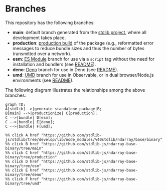 <!--

@license Apache-2.0

Copyright (c) 2022 The Stdlib Authors.

Licensed under the Apache License, Version 2.0 (the "License");
you may not use this file except in compliance with the License.
You may obtain a copy of the License at

    http://www.apache.org/licenses/LICENSE-2.0

Unless required by applicable law or agreed to in writing, software
distributed under the License is distributed on an "AS IS" BASIS,
WITHOUT WARRANTIES OR CONDITIONS OF ANY KIND, either express or implied.
See the License for the specific language governing permissions and
limitations under the License.

-->

# Branches

This repository has the following branches:

-   **main**: default branch generated from the [stdlib project][stdlib-url], where all development takes place.
-   **production**: [production build][production-url] of the package (e.g., reformatted error messages to reduce bundle sizes and thus the number of bytes transmitted over a network).
-   **esm**: [ES Module][esm-url] branch for use via a `script` tag without the need for installation and bundlers (see [README][esm-readme]).
-   **deno**: [Deno][deno-url] branch for use in Deno (see [README][deno-readme]).
-   **umd**: [UMD][umd-url] branch for use in Observable, or in dual browser/Node.js environments (see [README][umd-readme]).

The following diagram illustrates the relationships among the above branches:

```mermaid
graph TD;
A[stdlib]-->|generate standalone package|B;
B[main] -->|productionize| C[production];
C -->|bundle| D[esm];
C -->|bundle| E[deno];
C -->|bundle| F[umd];

%% click A href "https://github.com/stdlib-js/stdlib/tree/develop/lib/node_modules/%40stdlib/ndarray/base/binary"
%% click B href "https://github.com/stdlib-js/ndarray-base-binary/tree/main"
%% click C href "https://github.com/stdlib-js/ndarray-base-binary/tree/production"
%% click D href "https://github.com/stdlib-js/ndarray-base-binary/tree/esm"
%% click E href "https://github.com/stdlib-js/ndarray-base-binary/tree/deno"
%% click F href "https://github.com/stdlib-js/ndarray-base-binary/tree/umd"
```

[stdlib-url]: https://github.com/stdlib-js/stdlib/tree/develop/lib/node_modules/%40stdlib/ndarray/base/binary
[production-url]: https://github.com/stdlib-js/ndarray-base-binary/tree/production
[deno-url]: https://github.com/stdlib-js/ndarray-base-binary/tree/deno
[deno-readme]: https://github.com/stdlib-js/ndarray-base-binary/blob/deno/README.md
[umd-url]: https://github.com/stdlib-js/ndarray-base-binary/tree/umd
[umd-readme]: https://github.com/stdlib-js/ndarray-base-binary/blob/umd/README.md
[esm-url]: https://github.com/stdlib-js/ndarray-base-binary/tree/esm
[esm-readme]: https://github.com/stdlib-js/ndarray-base-binary/blob/esm/README.md